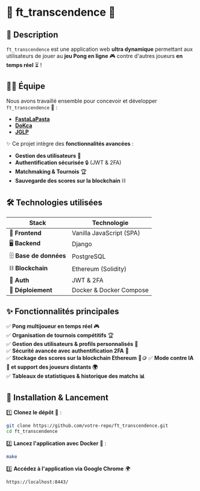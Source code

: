 # 🏓 ft_transcendence 🏓 

## 📝 Description

`ft_transcendence` est une application web **ultra dynamique** permettant aux utilisateurs de jouer au **jeu Pong en ligne** 🎮 contre d'autres joueurs **en temps réel** ⏳ !  

## 👨‍💻 Équipe

Nous avons travaillé ensemble pour concevoir et développer `ft_transcendence` 💪 :  
- **[FastaLaPasta](https://github.com/FastaLaPasta)**
- **[DoKca](https://github.com/DoKca42)**
- **[JGLP](https://github.com/imseya18)**


✨ Ce projet intègre des **fonctionnalités avancées** :
- **Gestion des utilisateurs** 👥  
- **Authentification sécurisée** 🔒 (JWT & 2FA)  
- **Matchmaking & Tournois** 🏆  
- **Sauvegarde des scores sur la blockchain** ⛓  

## 🛠️ Technologies utilisées

| **Stack**      | **Technologie**          |
|---------------|-------------------------|
| 🎨 **Frontend** | Vanilla JavaScript (SPA) |
| 🖥️ **Backend** | Django                   |
| 🗄️ **Base de données** | PostgreSQL             |
| ⛓ **Blockchain** | Ethereum (Solidity)   |
| 🔐 **Auth** | JWT & 2FA |
| 🚢 **Déploiement** | Docker & Docker Compose |

## ✨ Fonctionnalités principales

✅ **Pong multijoueur en temps réel** 🎮  
✅ **Organisation de tournois compétitifs** 🏆  
✅ **Gestion des utilisateurs & profils personnalisés** 👤  
✅ **Sécurité avancée avec authentification 2FA** 🔑  
✅ **Stockage des scores sur la blockchain Ethereum** 🔗🪙 
✅ **Mode contre IA 🤖 et support des joueurs distants 🌍**  
✅ **Tableaux de statistiques & historique des matchs 📊**  

## 🚀 Installation & Lancement

1️⃣ **Clonez le dépôt** 📂 :  
   ```sh
   git clone https://github.com/votre-repo/ft_transcendence.git
   cd ft_transcendence
   ```
2️⃣ **Lancez l'application avec Docker** 🐳 :
   ```sh
   make
   ```
3️⃣ **Accédez à l'application via Google Chrome** 🌍
   ```sh
   https://localhost:8443/
   ```
